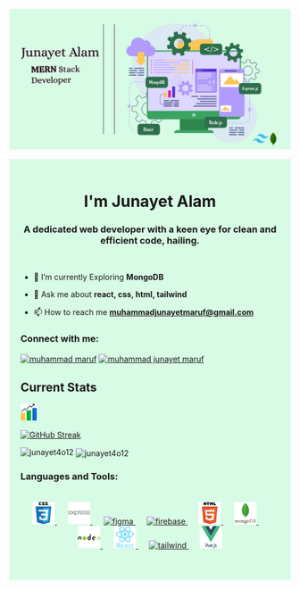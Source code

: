 ![alt text](https://github.com/junayet4o12/junayet4o12/blob/43e146377be501542c909cc01b40e794aeb8aef8/src/Banner/githubBanner.jpg)

<div style="background-color: #d8fbe5; padding: 20px;">


<h1 align="center">I'm Junayet Alam</h1>
 <h3 align="center">A dedicated web developer with a keen eye for clean and efficient code, hailing.</h3>
<p align="left"> <a href="https://twitter.com/" target="blank"><img src="https://img.shields.io/twitter/follow/?logo=twitter&style=for-the-badge" alt="" /></a> </p>



- 🌱 I’m currently Exploring **MongoDB**

- 💬 Ask me about **react, css, html, tailwind**

- 📫 How to reach me **muhammadjunayetmaruf@gmail.com**

<h3 align="left">Connect with me:</h3>
<p align="left">
<a href="https://linkedin.com/in/muhammad maruf" target="blank"><img align="center" src="https://raw.githubusercontent.com/rahuldkjain/github-profile-readme-generator/master/src/images/icons/Social/linked-in-alt.svg" alt="muhammad maruf" height="30" width="40" /></a>
<a href="https://fb.com/muhammad junayet maruf" target="blank"><img align="center" src="https://raw.githubusercontent.com/rahuldkjain/github-profile-readme-generator/master/src/images/icons/Social/facebook.svg" alt="muhammad junayet maruf" height="30" width="40" /></a>
</p>

## __Current Stats__

<img height="30" src="https://github.com/junayet4o12/junayet4o12/blob/0b3a74787282f47c7d7c2d0c5a623103a2eaa659/src/logo/stats.png"> 

[![GitHub Streak](https://github-readme-streak-stats.herokuapp.com?user=junayet4o12&theme=gotham&hide_border=true&exclude_days=Sun%2CMon%2CTue%2CWed%2CThu%2CFri%2CSat&card_width=1000)](https://git.io/streak-stats)



<p><img align="left" src="https://github-readme-stats.vercel.app/api/top-langs?username=junayet4o12&show_icons=true&locale=en&layout=compact" alt="junayet4o12" /></p>

<p>&nbsp;<img align="center" src="https://github-readme-stats.vercel.app/api?username=junayet4o12&show_icons=true&locale=en" alt="junayet4o12" /></p>

<h3 align="left">Languages and Tools:</h3>
<p align="center" gap="5" style=" padding: 20px; gap: 20px, background-color: #f0f0f0"> 
    <a href="https://www.w3schools.com/css/" target="_blank" rel="noreferrer"> <img src="https://raw.githubusercontent.com/devicons/devicon/master/icons/css3/css3-original-wordmark.svg" alt="css3" width="40" height="40"/> </a>
   &nbsp;&nbsp;&nbsp;&nbsp; <a href="https://expressjs.com" target="_blank" rel="noreferrer"> <img src="https://raw.githubusercontent.com/devicons/devicon/master/icons/express/express-original-wordmark.svg" alt="express" width="40" height="40"/> </a>
   &nbsp;&nbsp;&nbsp;&nbsp; <a href="https://www.figma.com/" target="_blank" rel="noreferrer"> <img src="https://www.vectorlogo.zone/logos/figma/figma-icon.svg" alt="figma" width="40" height="40"/> </a>
   &nbsp;&nbsp;&nbsp;&nbsp; <a href="https://firebase.google.com/" target="_blank" rel="noreferrer"> <img src="https://www.vectorlogo.zone/logos/firebase/firebase-icon.svg" alt="firebase" width="40" height="40"/> </a>
   &nbsp;&nbsp;&nbsp;&nbsp; <a href="https://www.w3.org/html/" target="_blank" rel="noreferrer"> <img src="https://raw.githubusercontent.com/devicons/devicon/master/icons/html5/html5-original-wordmark.svg" alt="html5" width="40" height="40"/> </a>
   &nbsp;&nbsp;&nbsp;&nbsp; <a href="https://www.mongodb.com/" target="_blank" rel="noreferrer"> <img src="https://raw.githubusercontent.com/devicons/devicon/master/icons/mongodb/mongodb-original-wordmark.svg" alt="mongodb" width="40" height="40"/> </a>
   &nbsp;&nbsp;&nbsp;&nbsp; <a href="https://nodejs.org" target="_blank" rel="noreferrer"> <img src="https://raw.githubusercontent.com/devicons/devicon/master/icons/nodejs/nodejs-original-wordmark.svg" alt="nodejs" width="40" height="40"/> </a>
   &nbsp;&nbsp;&nbsp;&nbsp; <a href="https://reactjs.org/" target="_blank" rel="noreferrer"> <img src="https://raw.githubusercontent.com/devicons/devicon/master/icons/react/react-original-wordmark.svg" alt="react" width="40" height="40"/> </a>
   &nbsp;&nbsp;&nbsp;&nbsp; <a href="https://tailwindcss.com/" target="_blank" rel="noreferrer"> <img src="https://www.vectorlogo.zone/logos/tailwindcss/tailwindcss-icon.svg" alt="tailwind" width="40" height="40"/> </a>
   &nbsp;&nbsp;&nbsp;&nbsp; <a href="https://vuejs.org/" target="_blank" rel="noreferrer"> <img src="https://raw.githubusercontent.com/devicons/devicon/master/icons/vuejs/vuejs-original-wordmark.svg" alt="vuejs" width="40" height="40"/> 
    </a>
</p>





</div>






